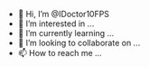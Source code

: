 - 👋 Hi, I’m @IDoctor10FPS
- 👀 I’m interested in ...
- 🌱 I’m currently learning ...
- 💞️ I’m looking to collaborate on ...
- 📫 How to reach me ...

<!---
IDoctor10FPS/IDoctor10FPS is a ✨ special ✨ repository because its `README.md` (this file) appears on your GitHub profile.
You can click the Preview link to take a look at your changes.
--->
